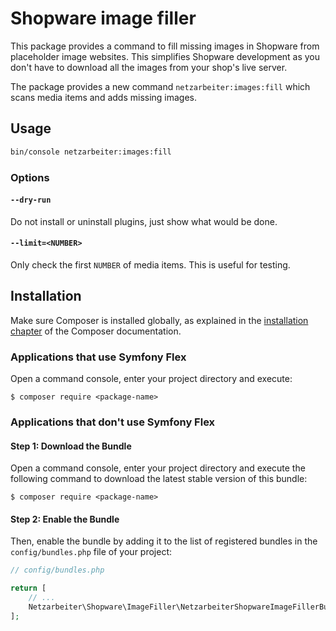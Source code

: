 # Shopware image filler

This package provides a command to fill missing images in Shopware from placeholder image websites. This simplifies
Shopware development as you don't have to download all the images from your shop's live server.

The package provides a new command `netzarbeiter:images:fill` which scans media items and adds missing images.

## Usage

```bash
bin/console netzarbeiter:images:fill
```

### Options

#### `--dry-run`

Do not install or uninstall plugins, just show what would be done.

#### `--limit=<NUMBER>`

Only check the first `NUMBER` of media items. This is useful for testing.

## Installation

Make sure Composer is installed globally, as explained in the [installation chapter](https://getcomposer.org/doc/00-intro.md)
of the Composer documentation.

### Applications that use Symfony Flex

Open a command console, enter your project directory and execute:

```console
$ composer require <package-name>
```

### Applications that don't use Symfony Flex

#### Step 1: Download the Bundle

Open a command console, enter your project directory and execute the following command to download the latest stable
version of this bundle:

```console
$ composer require <package-name>
```

#### Step 2: Enable the Bundle

Then, enable the bundle by adding it to the list of registered bundles in the `config/bundles.php` file of your project:

```php
// config/bundles.php

return [
    // ...
    Netzarbeiter\Shopware\ImageFiller\NetzarbeiterShopwareImageFillerBundle::class => ['all' => true],
];
```
